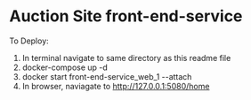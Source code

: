 # Auction Site front-end-service

To Deploy: 
1) In terminal navigate to same directory as this readme file
2) docker-compose up -d 
3) docker start front-end-service_web_1 --attach
4) In browser, naviagate to http://127.0.0.1:5080/home